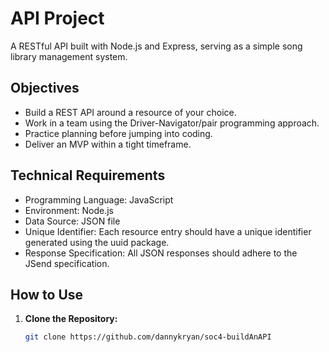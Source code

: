 # API Project

A RESTful API built with Node.js and Express, serving as a simple song library management system.

## Objectives

- Build a REST API around a resource of your choice.
- Work in a team using the Driver-Navigator/pair programming approach.
- Practice planning before jumping into coding.
- Deliver an MVP within a tight timeframe.

## Technical Requirements

- Programming Language: JavaScript
- Environment: Node.js
- Data Source: JSON file
- Unique Identifier: Each resource entry should have a unique identifier generated using the uuid package.
- Response Specification: All JSON responses should adhere to the JSend specification.

## How to Use

1. **Clone the Repository:**
   ```bash
   git clone https://github.com/dannykryan/soc4-buildAnAPI
